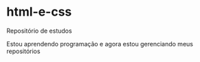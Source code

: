 # html-e-css
 Repositório de estudos

 Estou aprendendo programação e agora estou gerenciando meus repositórios
